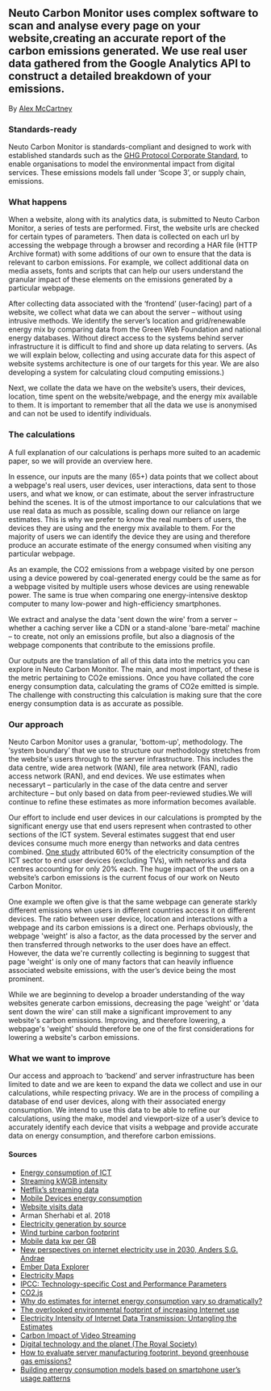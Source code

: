 ## Neuto Carbon Monitor  uses complex software to scan and analyse every page on your website,creating an accurate report of the carbon emissions generated. We use real user data gathered from the Google Analytics API to construct a detailed breakdown of your emissions.

By [Alex McCartney](https://alexmccartney.com)

### Standards-ready
Neuto Carbon Monitor is standards-compliant and designed to work with established standards such as the [GHG Protocol Corporate Standard](https://ghgprotocol.org/standards/scope-3-standard), to enable organisations to model the environmental impact from digital services. These emissions models fall under ‘Scope 3’, or supply chain, emissions.

### What happens
When a website, along with its analytics data, is submitted to Neuto Carbon Monitor, a series of tests are performed. First, the website urls are checked for certain types of parameters. Then data is collected on each url by accessing the webpage through a browser and recording a HAR file (HTTP Archive format) with some additions of our own to ensure that the data is relevant  to carbon emissions. For example, we collect additional data on media assets, fonts and scripts that can help our users understand the granular impact of these elements on the emissions generated by a particular webpage.

After collecting data associated with the ‘frontend’ (user-facing) part of a website, we collect what data we can about the server – without using intrusive methods. We identify the server’s location and grid/renewable energy mix by comparing data from the Green Web Foundation and national energy databases. Without direct access to the systems behind server infrastructure it is difficult to find and shore up data relating to servers. (As we will explain below, collecting and using accurate data for this aspect of website systems architecture is one of our targets for this year. We are also developing a system for calculating cloud computing emissions.)

Next, we collate the data we have on the website’s users, their devices, location, time spent on the website/webpage, and the energy mix available to them. It is important to remember that all the data we use is anonymised and can not be used to identify individuals.

### The calculations
A full explanation of our calculations is perhaps more suited to an academic paper, so we will provide an overview here.

In essence, our inputs are the many (65+) data points that we collect about a webpage's real users, user devices, user interactions, data sent to those users, and what we know, or can estimate, about the server infrastructure behind the scenes. It is of the utmost importance to our calculations that we use real data as much as possible, scaling down our reliance on large estimates.
This is why we prefer to know the real numbers of users, the devices they are using and the energy mix available to them. For the majority of users we can identify the device they are using and therefore produce an accurate estimate of the energy consumed when visiting any particular webpage.

As an example, the CO2 emissions from a webpage visited by one person using a device powered by coal-generated energy could be the same as for a webpage visited by multiple users whose devices are using renewable power. The same is true when comparing one energy-intensive desktop computer to many low-power and high-efficiency smartphones.

We extract and analyse the data 'sent down the wire' from a server – whether a caching server like a CDN or a stand-alone 'bare-metal' machine – to create, not only an emissions profile, but also a diagnosis of the webpage components that contribute to the emissions profile.

Our outputs are the translation of all of this data into the metrics you can explore in Neuto Carbon Monitor. The main, and most important, of these is the metric pertaining to CO2e emissions. Once you have collated the core energy consumption data, calculating the grams of CO2e emitted is simple. The challenge with constructing this calculation is making sure that the core energy consumption data is as accurate as possible.

### Our approach
Neuto Carbon Monitor uses a granular, 'bottom-up', methodology. The ‘system boundary’ that we use to structure our methodology stretches from the website's users through to the server infrastructure. This includes the data centre, wide area network (WAN), file area network (FAN), radio access network (RAN), and end devices. We use estimates when necessaryt – particularly in the case of the data centre and server architecture – but only based on data from peer-reviewed studies.We will continue to refine these estimates as more information becomes available.

Our effort to include end user devices in our calculations is prompted by the significant energy use that end users represent when contrasted  to other sections of the ICT system. Several estimates suggest that end user devices consume much more energy than networks and data centres combined. [One study](https://www.itu.int/ITU-T/recommendations/rec.aspx?rec=14084&lang=en) attributed 60% of the electricity consumption of the ICT sector to end user devices (excluding TVs), with networks and data centres accounting for only 20% each. The huge impact of the users on a website’s carbon emissions is the current focus of our work on Neuto Carbon Monitor.

One example we often give is that the same webpage can generate starkly different emissions when users in different countries access it on different devices. The ratio between user device, location and interactions with a webpage and its carbon emissions is a direct one. Perhaps obviously, the webpage 'weight' is also a factor, as the data processed by the server and then transferred through networks to the user does have an effect. However, the data we're currently collecting is beginning to suggest that page 'weight' is only one of many factors that can heavily influence associated website emissions, with the user’s device being the most prominent.

While we are beginning to develop a broader understanding of the way websites generate carbon emissions, decreasing the page 'weight' or 'data sent down the wire' can still make a significant improvement to any website's carbon emissions. Improving, and therefore lowering, a webpage's 'weight' should therefore be one of the first considerations for lowering a website's carbon emissions.

### What we want to improve

Our access and approach to ‘backend’ and server infrastructure has been limited to date and we are keen to expand the data we collect and use in our calculations, while respecting privacy.
We are in the process of compiling a database of end user devices, along with their associated energy consumption. We intend to use this data to be able to refine our calculations, using the make, model and viewport-size of a user’s device to accurately identify each device that visits a webpage and provide accurate data on energy consumption, and therefore carbon emissions.


#### Sources 

- [Energy consumption of ICT](https://post.parliament.uk/research-briefings/post-pn-0677/)
- [Streaming kWGB intensity](https://www.iea.org/commentaries/the-carbon-footprint-of-streaming-video-fact-checking-the-headlines)
- [Netflix’s streaming data](https://help.netflix.com/en/node/87)
- [Mobile Devices energy consumption](https://www.sciencedirect.com/science/article/pii/S1877050916317756)
- [Website visits data](https://www.statista.com/statistics/568735/e-commerce-website-visit-duration/)
- Arman Sherhabi et al. 2018
- [Electricity generation by source](https://www.iea.org/reports/tracking-power-2020)
- [Wind turbine carbon footprint](https://yaleclimateconnections.org/2021/06/whats-the-carbon-footprint-of-a-wind-turbine/)
- [Mobile data kw per GB](https://www.mdpi.com/2071-1050/10/7/2494)
- [New perspectives on internet electricity use in 2030, Anders S.G. Andrae](https://pisrt.org/psr-press/journals/easl-vol-3-issue-2-2020/new-perspectives-on-internet-electricity-use-in-2030/)
- [Ember Data Explorer](https://ember-climate.org/data/data-explorer/)
- [Electricity Maps](https://app.electricitymaps.com/map)
- [IPCC: Technology-specific Cost and Performance Parameters](https://www.ipcc.ch/site/assets/uploads/2018/02/ipcc_wg3_ar5_annex-iii.pdf)
- [CO2.js](https://github.com/thegreenwebfoundation/co2.js/blob/2b0c877a8f444e4d2ae5d2364bfb45b7abfa3e7e/data/co2-intensities-ember-2021.csv)
- [Why do estimates for internet energy consumption vary so dramatically?](https://www.wholegraindigital.com/blog/website-energy-consumption/)
- [The overlooked environmental footprint of increasing Internet use](https://www.sciencedirect.com/science/article/abs/pii/S0921344920307072?via%3Dihub)
- [Electricity Intensity of Internet Data Transmission: Untangling the Estimates](https://onlinelibrary.wiley.com/doi/full/10.1111/jiec.12630)
- [Carbon Impact of Video Streaming](https://ctprodstorageaccountp.blob.core.windows.net/prod-drupal-files/documents/resource/public/Carbon-impact-of-video-streaming.pdf)
- [Digital technology and the planet (The Royal Society)](https://royalsociety.org/-/media/policy/projects/digital-technology-and-the-planet/digital-technology-and-the-planet-report.pdf)
- [How to evaluate server manufacturing footprint, beyond greenhouse gas emissions?](https://www.boavizta.org/en/blog/empreinte-de-la-fabrication-d-un-serveur)
- [Building energy consumption models based on smartphone user’s usage patterns](https://www.sciencedirect.com/science/article/abs/pii/S0950705120308091)


